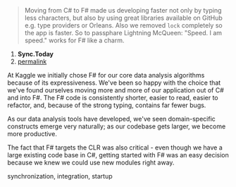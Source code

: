 
<a id="synctoday-1" > &nbsp; </a>
---

> Moving from C# to F# made us developing faster not only by typing less characters, but also by using great libraries
> available on GitHub e.g. type providers or Orleans. Also we removed `lock` completely so the app is faster.
> So to passphare Lightning McQueen: "Speed. I am speed." works for F# like a charm.

1. **Sync.Today**
2. [permalink](#synctoday-1)

At Kaggle we initially chose F# for our core data analysis algorithms because of its expressiveness. 
We've been so happy with the choice that we've found ourselves moving more and more of 
our application out of C# and into F#. The F# code is consistently shorter, easier to read, 
easier to refactor, and, because of the strong typing, contains far fewer bugs.

As our data analysis tools have developed, we've seen domain-specific constructs 
emerge very naturally; as our codebase gets larger, we become more productive. 

The fact that F# targets the CLR was also critical - even though we have a large existing 
code base in C#, getting started with F# was an easy decision because 
we knew we could use new modules right away. 

<div class="keywords">synchronization, integration, startup</div>
